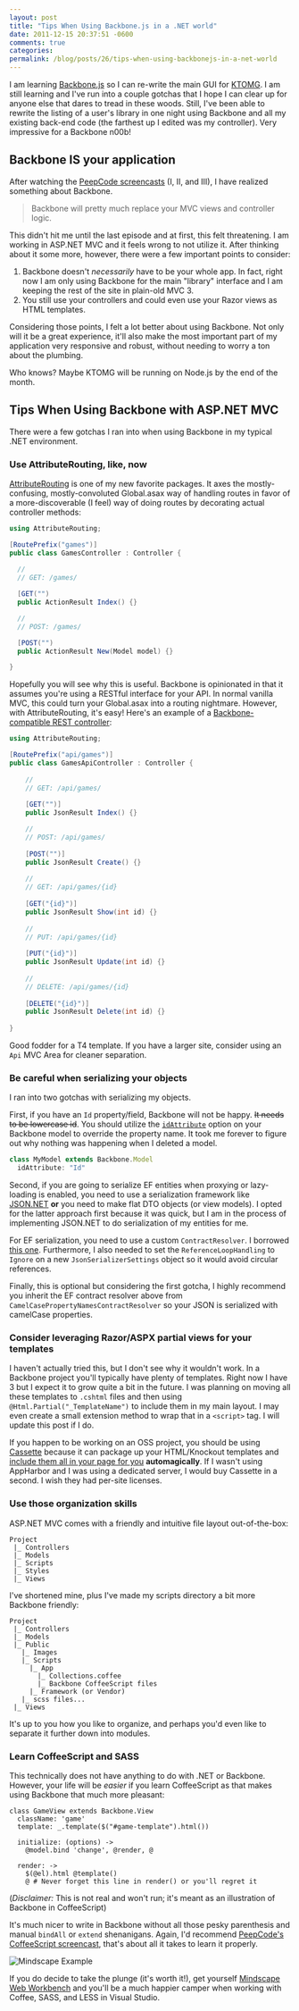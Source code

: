 ```yaml
---
layout: post
title: "Tips When Using Backbone.js in a .NET world"
date: 2011-12-15 20:37:51 -0600
comments: true
categories:
permalink: /blog/posts/26/tips-when-using-backbonejs-in-a-net-world
---
```


I am learning [Backbone.js](http://documentcloud.github.com/backbone/) so I can re-write the main GUI for [KTOMG](http://keeptrackofmygames.com). I am still learning and I've run into a couple gotchas that I hope I can clear up for anyone else that dares to tread in these woods. Still, I've been able to rewrite the listing of a user's library in one night using Backbone and all my existing back-end code (the farthest up I edited was my controller). Very impressive for a Backbone n00b!

## Backbone IS your application

After watching the [PeepCode screencasts](http://peepcode.com/products/backbone-iii) (I, II, and III), I have realized something about Backbone.

> Backbone will pretty much replace your MVC views and controller logic.

This didn't hit me until the last episode and at first, this felt threatening. I am working in ASP.NET MVC and it feels wrong to not utilize it. After thinking about it some more, however, there were a few important points to consider:

1. Backbone doesn't *necessarily* have to be your whole app. In fact, right now I am only using Backbone for the main "library" interface and I am keeping the rest of the site in plain-old MVC 3.
2. You still use your controllers and could even use your Razor views as HTML templates.

Considering those points, I felt a lot better about using Backbone. Not only will it be a great experience, it'll also make the most important part of my application very responsive and robust, without needing to worry a ton about the plumbing.

Who knows? Maybe KTOMG will be running on Node.js by the end of the month.

## Tips When Using Backbone with ASP.NET MVC

There were a few gotchas I ran into when using Backbone in my typical .NET environment.

### Use AttributeRouting, like, now

[AttributeRouting](https://github.com/mccalltd/AttributeRouting) is one of my new favorite packages. It axes the mostly-confusing, mostly-convoluted Global.asax way of handling routes in favor of a more-discoverable (I feel) way of doing routes by decorating actual controller methods:

```c#
using AttributeRouting;

[RoutePrefix("games")]
public class GamesController : Controller {
  
  //
  // GET: /games/

  [GET("")
  public ActionResult Index() {}

  //
  // POST: /games/

  [POST("")
  public ActionResult New(Model model) {}

}
```

Hopefully you will see why this is useful. Backbone is opinionated in that it assumes you're using a RESTful interface for your API. In normal vanilla MVC, this could turn your Global.asax into a routing nightmare. However, with AttributeRouting, it's easy! Here's an example of a [Backbone-compatible REST controller](http://stackoverflow.com/a/6263133/109458):

```c#
using AttributeRouting;

[RoutePrefix("api/games")]
public class GamesApiController : Controller {
	
	//
	// GET: /api/games/
	
	[GET("")]
	public JsonResult Index() {}

	//
	// POST: /api/games/
	
	[POST("")]
	public JsonResult Create() {}
	
	//
	// GET: /api/games/{id}
	
	[GET("{id}")]
	public JsonResult Show(int id) {}
	
	//
	// PUT: /api/games/{id}
	
	[PUT("{id}")]
	public JsonResult Update(int id) {}
	
	//
	// DELETE: /api/games/{id}
	
	[DELETE("{id}")]
	public JsonResult Delete(int id) {}
	
}
```

Good fodder for a T4 template. If you have a larger site, consider using an `Api` MVC Area for cleaner separation.

### Be careful when serializing your objects

I ran into two gotchas with serializing my objects.

First, if you have an `Id` property/field, Backbone will not be happy. <strike>It needs to be lowercase id</strike>. You should utilize the [`idAttribute`](https://github.com/documentcloud/backbone/blob/master/backbone.js#L153https://github.com/documentcloud/backbone/blob/master/backbone.js#L153) option on your Backbone model to override the property name. It took me forever to figure out why nothing was happening when I deleted a model.

```js
class MyModel extends Backbone.Model
  idAttribute: "Id"
```

Second, if you are going to serialize EF entities when proxying or lazy-loading is enabled, you need to use a serialization framework like [JSON.NET](http://json.codeplex.com/) **or** you need to make flat DTO objects (or view models). I opted for the latter approach first because it was quick, but I am in the process of implementing JSON.NET to do serialization of my entities for me.

For EF serialization, you need to use a custom `ContractResolver`. I borrowed [this one](http://stackoverflow.com/questions/6991596/serializing-ef4-1-entities-using-json-net). Furthermore, I also needed to set the `ReferenceLoopHandling` to `Ignore` on a new `JsonSerializerSettings` object so it would avoid circular references.

Finally, this is optional but considering the first gotcha, I highly recommend you inherit the EF contract resolver above from `CamelCasePropertyNamesContractResolver` so your JSON is serialized with camelCase properties.

### Consider leveraging Razor/ASPX partial views for your templates

I haven't actually tried this, but I don't see why it wouldn't work. In a Backbone project you'll typically have plenty of templates. Right now I have 3 but I expect it to grow quite a bit in the future. I was planning on moving all these templates to `.cshtml` files and then using `@Html.Partial("_TemplateName")` to include them in my main layout. I may even create a small extension method to wrap that in a `<script>` tag. I will update this post if I do.

If you happen to be working on an OSS project, you should be using [Cassette](http://getcassette.net) because it can package up your HTML/Knockout templates and [include them all in your page for you](http://getcassette.net/documentation/html-templates) **automagically**. If I wasn't using AppHarbor and I was using a dedicated server, I would buy Cassette in a second. I wish they had per-site licenses.

### Use those organization skills

ASP.NET MVC comes with a friendly and intuitive file layout out-of-the-box:

```
Project
 |_ Controllers
 |_ Models
 |_ Scripts
 |_ Styles
 |_ Views
```

I've shortened mine, plus I've made my scripts directory a bit more Backbone friendly:

```
Project
 |_ Controllers
 |_ Models
 |_ Public
   |_ Images
   |_ Scripts
     |_ App
       |_ Collections.coffee
       |_ Backbone CoffeeScript files
     |_ Framework (or Vendor)
   |_ scss files...
 |_ Views
```

It's up to you how you like to organize, and perhaps you'd even like to separate it further down into modules.

### Learn CoffeeScript and SASS

This technically does not have anything to do with .NET or Backbone. However, your life will be *easier* if you learn CoffeeScript as that makes using Backbone that much more pleasant:

```
class GameView extends Backbone.View
  className: 'game'
  template: _.template($("#game-template").html())

  initialize: (options) -> 
    @model.bind 'change', @render, @

  render: -> 
    $(@el).html @template()
    @ # Never forget this line in render() or you'll regret it
```

(*Disclaimer:* This is not real and won't run; it's meant as an illustration of Backbone in CoffeeScript)

It's much nicer to write in Backbone without all those pesky parenthesis and manual `bindAll` or `extend` shenanigans. Again, I'd recommend [PeepCode's CoffeeScript screencast](http://peepcode.com/products/coffeescript), that's about all it takes to learn it properly.

![Mindscape Example](http://www.mindscapehq.com/upload/web-workbench/preview.png)

If you do decide to take the plunge (it's worth it!), get yourself [Mindscape Web Workbench](http://www.mindscapehq.com/products/web-workbench) and you'll be a much happier camper when working with Coffee, SASS, and LESS in Visual Studio.